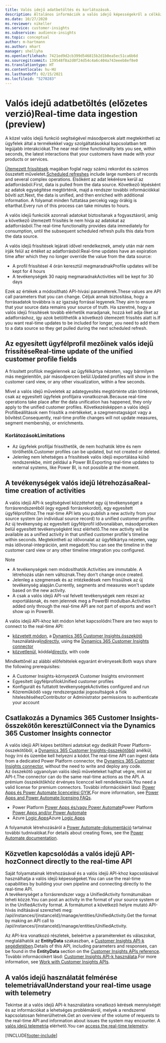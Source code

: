 ```yaml
---
title: Valós idejű adatbetöltés és korlátozások.
description: Általános információk a valós idejű képességekről a célközönséggel kapcsolatosan.
ms.date: 10/27/2020
ms.reviewer: nikeller
ms.service: customer-insights
ms.subservice: audience-insights
ms.topic: conceptual
author: m-hartmann
ms.author: mhart
manager: shellyha
ms.openlocfilehash: 7421ed9d2cb399d546815b2d1b0ea5ec51ca6b6d
ms.sourcegitcommit: 139548f8a2d0f24d54c4a6c404a743eeeb8ef8e0
ms.translationtype: HT
ms.contentlocale: hu-HU
ms.lasthandoff: 02/15/2021
ms.locfileid: "5270283"
---
```

# <a name="real-time-data-ingestion-preview"></a><span data-ttu-id="398aa-103">Valós idejű adatbetöltés (előzetes verzió)</span><span class="sxs-lookup"><span data-stu-id="398aa-103">Real-time data ingestion (preview)</span></span>

<span data-ttu-id="398aa-104">A közel valós idejű funkció segítségével másodpercek alatt megtekintheti az ügyfelek által a termékekkel vagy szolgáltatásokkal kapcsolatban tett legújabb interakciókat.</span><span class="sxs-lookup"><span data-stu-id="398aa-104">The near real-time functionality lets you see, within seconds, the latest interactions that your customers have made with your products or services.</span></span>

<span data-ttu-id="398aa-105">[Ütemezett frissítések](system.md#schedule-tab) magában foglal nagy számú rekordot és számos összetett műveletet.</span><span class="sxs-lookup"><span data-stu-id="398aa-105">[Scheduled refreshes](system.md#schedule-tab) include large numbers of records and several complex operations.</span></span> <span data-ttu-id="398aa-106">Elsőként az adat lekérésre kerül az adatforrásból.</span><span class="sxs-lookup"><span data-stu-id="398aa-106">First, data is pulled from the data source.</span></span> <span data-ttu-id="398aa-107">Következő lépésként az adatok egységítése megtörténik, majd a rendszer további információkkal bővíti azt.</span><span class="sxs-lookup"><span data-stu-id="398aa-107">Next, the data is unified, and then enriched with additional information.</span></span> <span data-ttu-id="398aa-108">A folyamat minden futtatása percekig vagy órákig is eltarthat.</span><span class="sxs-lookup"><span data-stu-id="398aa-108">Every run of this process can take minutes to hours.</span></span>

<span data-ttu-id="398aa-109">A valós idejű funkciók azonnali adatokat biztosítanak a fogyasztásról, amíg a következő ütemezett frissítés le nem hívja az adatokat az adatforrásból.</span><span class="sxs-lookup"><span data-stu-id="398aa-109">The real-time functionality provides data immediately for consumption, until the subsequent scheduled refresh pulls this data from the data source.</span></span>

<span data-ttu-id="398aa-110">A valós idejű frissítések lejárati idővel rendelkeznek, amely után már nem írják felül az értéket az adatforrásból:</span><span class="sxs-lookup"><span data-stu-id="398aa-110">Real-time updates have an expiration time after which they no longer override the value from the data source:</span></span>

- <span data-ttu-id="398aa-111">A profil frissítései 4 órán keresztül megmaradnak</span><span class="sxs-lookup"><span data-stu-id="398aa-111">Profile updates will be kept for 4 hours</span></span>
- <span data-ttu-id="398aa-112">A tevékenységek 30 napig megmaradnak</span><span class="sxs-lookup"><span data-stu-id="398aa-112">Activities will be kept for 30 days</span></span>

<span data-ttu-id="398aa-113">Ezek az értékek a módosítható API-hívási paraméterek.</span><span class="sxs-lookup"><span data-stu-id="398aa-113">These values are API call parameters that you can change.</span></span> <span data-ttu-id="398aa-114">Céljuk annak biztosítása, hogy a forrásadatok továbbra is az igazság forrásai legyenek.</span><span class="sxs-lookup"><span data-stu-id="398aa-114">They aim to ensure that your source data remains your source of truth.</span></span> <span data-ttu-id="398aa-115">Ha szeretné, hogy a valós idejű frissítések tovább elérhetők maradjanak, hozzá kell adja őket az adatforráshoz, így azok betölthetők a következő ütemezett frissítés alatt is.</span><span class="sxs-lookup"><span data-stu-id="398aa-115">If you want real-time updates to be included for longer, you need to add them to a data source so they get pulled during the next scheduled refresh.</span></span>

## <a name="real-time-update-of-the-unified-customer-profile-fields"></a><span data-ttu-id="398aa-116">Az egyesített ügyfélprofil mezőinek valós idejű frissítése</span><span class="sxs-lookup"><span data-stu-id="398aa-116">Real-time update of the unified customer profile fields</span></span>

<span data-ttu-id="398aa-117">A frissített profilok megjelennek az ügyfélkártya nézeten, vagy bármilyen más megjelenítőn, pár másodpercen belül.</span><span class="sxs-lookup"><span data-stu-id="398aa-117">Updated profiles will show in the customer card view, or any other visualization, within a few seconds.</span></span>

<span data-ttu-id="398aa-118">Mivel a valós idejű műveletek az adategyesítés megtörténte után történnek, csak az egyesített ügyfelek profiljaira vonatkoznak.</span><span class="sxs-lookup"><span data-stu-id="398aa-118">Because real-time operations take place after the data unification has happened, they only apply to the unified customer profiles.</span></span> <span data-ttu-id="398aa-119">Következésképpen a valós idejű Profilbeállítások nem frissítik a mértékeket, a szegmenstagságot vagy a bővítést.</span><span class="sxs-lookup"><span data-stu-id="398aa-119">Consequently, real-time profile changes will not update measures, segment membership, or enrichments.</span></span>

### <a name="limitations"></a><span data-ttu-id="398aa-120">Korlátozások</span><span class="sxs-lookup"><span data-stu-id="398aa-120">Limitations</span></span>

- <span data-ttu-id="398aa-121">Az ügyfelek profiljai frissíthetők, de nem hozhatók létre és nem törölhetők.</span><span class="sxs-lookup"><span data-stu-id="398aa-121">Customer profiles can be updated, but not created or deleted.</span></span>
- <span data-ttu-id="398aa-122">Jelenleg nem lehetséges a frissítések valós idejű exportálása külső rendszerekbe, mint például a Power BI.</span><span class="sxs-lookup"><span data-stu-id="398aa-122">Exporting real-time updates to external systems, like Power BI, is not possible at the moment.</span></span>

## <a name="real-time-creation-of-activities"></a><span data-ttu-id="398aa-123">A tevékenységek valós idejű létrehozása</span><span class="sxs-lookup"><span data-stu-id="398aa-123">Real-time creation of activities</span></span>

<span data-ttu-id="398aa-124">A valós idejű API-k segítségével közzétehet egy új tevékenységet a forrásrendszeréből (egy egyedi forrásrekordot), egy egyesített ügyfélprofilhoz.</span><span class="sxs-lookup"><span data-stu-id="398aa-124">The real-time API lets you publish a new activity from your source system (an individual source record) to a unified customer profile.</span></span> <span data-ttu-id="398aa-125">Az új tevékenység az egyesített ügyfélprofil idővonalában, másodperceken belül egyesített tevékenységként lesz elérhető.</span><span class="sxs-lookup"><span data-stu-id="398aa-125">The new activity will be available as a unified activity in that unified customer profile's timeline within seconds.</span></span> <span data-ttu-id="398aa-126">Megtekintheti az idővonalat az ügyfélkártya nézeten, vagy más idővonal-integráción, amit megadott.</span><span class="sxs-lookup"><span data-stu-id="398aa-126">You can see the timeline in the customer card view or any other timeline integration you configured.</span></span>

> [!NOTE]
>
> - <span data-ttu-id="398aa-127">A tevékenységek nem módosíthatók.</span><span class="sxs-lookup"><span data-stu-id="398aa-127">Activities are immutable.</span></span> <span data-ttu-id="398aa-128">A létrehozás után nem változnak.</span><span class="sxs-lookup"><span data-stu-id="398aa-128">They don't change once created.</span></span>
> - <span data-ttu-id="398aa-129">Jelenleg a szegmensek és az intézkedések nem frissülnek az új tevékenység alapján.</span><span class="sxs-lookup"><span data-stu-id="398aa-129">Currently, segments and measures won't update based on the new activity.</span></span>
> - <span data-ttu-id="398aa-130">A csak a valós idejű API-val felvett tevékenységek nem részei az exportálásnak, és nem jelennek meg a PowerBI modulban.</span><span class="sxs-lookup"><span data-stu-id="398aa-130">Activities added only through the real-time API are not part of exports and won't show up in PowerBI.</span></span>

<span data-ttu-id="398aa-131">A valós idejű API-khoz két módon lehet kapcsolódni:</span><span class="sxs-lookup"><span data-stu-id="398aa-131">There are two ways to connect to the real-time API:</span></span>

- <span data-ttu-id="398aa-132">[közvetett módon](#connect-via-the-dynamics-365-customer-insights-connector), a [Dynamics 365 Customer Insights.összekötő](https://docs.microsoft.com/connectors/customerinsights/) használatával</span><span class="sxs-lookup"><span data-stu-id="398aa-132">[indirectly](#connect-via-the-dynamics-365-customer-insights-connector), using the [Dynamics 365 Customer Insights connector](https://docs.microsoft.com/connectors/customerinsights/)</span></span>
- <span data-ttu-id="398aa-133">[közvetlenül](#connect-directly-to-the-real-time-api), kóddal</span><span class="sxs-lookup"><span data-stu-id="398aa-133">[directly](#connect-directly-to-the-real-time-api), with code</span></span>

<span data-ttu-id="398aa-134">Mindkettőnél az alábbi előfeltételek egyaránt érvényesek:</span><span class="sxs-lookup"><span data-stu-id="398aa-134">Both ways share the following prerequisites:</span></span>

- <span data-ttu-id="398aa-135">A Customer Insights-környezet</span><span class="sxs-lookup"><span data-stu-id="398aa-135">A Customer Insights environment</span></span>
- <span data-ttu-id="398aa-136">Egyesített ügyfélprofilok</span><span class="sxs-lookup"><span data-stu-id="398aa-136">Unified customer profiles</span></span>
- <span data-ttu-id="398aa-137">Konfigurált és futtatott tevékenységek</span><span class="sxs-lookup"><span data-stu-id="398aa-137">Activities configured and run</span></span>
- <span data-ttu-id="398aa-138">Közreműködő vagy rendszergazdai jogosultságok a fiók hitelesítéséhez</span><span class="sxs-lookup"><span data-stu-id="398aa-138">Contributor or Administrator permissions to authenticate your account</span></span>

## <a name="connect-via-the-dynamics-365-customer-insights-connector"></a><span data-ttu-id="398aa-139">Csatlakozás a Dynamics 365 Customer Insights-összekötőn keresztül</span><span class="sxs-lookup"><span data-stu-id="398aa-139">Connect via the Dynamics 365 Customer Insights connector</span></span>

<span data-ttu-id="398aa-140">A valós idejű API képes betölteni adatokat egy dedikált Power Platform-összekötőből, a [Dynamics 365 Customer Insights-összekötőből](https://docs.microsoft.com/connectors/customerinsights/) anélkül, hogy írni és üzembe kell helyezni a kódot.</span><span class="sxs-lookup"><span data-stu-id="398aa-140">The real-time API can ingest data from a dedicated Power Platform connector, the [Dynamics 365 Customer Insights connector](https://docs.microsoft.com/connectors/customerinsights/), without the need to write and deploy any code.</span></span>    
<span data-ttu-id="398aa-141">Az összekötő ugyanolyan valós idejű műveleteket hajthat végre, mint az API-t.</span><span class="sxs-lookup"><span data-stu-id="398aa-141">The connector can do the same real-time actions as the API.</span></span> <span data-ttu-id="398aa-142">A prémium összekötőkhöz érvényes licenccel kell rendelkezniük.</span><span class="sxs-lookup"><span data-stu-id="398aa-142">You need a valid license for premium connectors.</span></span> <span data-ttu-id="398aa-143">További információkért lásd: [Power Apps és Power Automate licencelési GYIK](https://docs.microsoft.com/power-platform/admin/powerapps-flow-licensing-faq).</span><span class="sxs-lookup"><span data-stu-id="398aa-143">For more information, see [Power Apps and Power Automate licensing FAQs](https://docs.microsoft.com/power-platform/admin/powerapps-flow-licensing-faq).</span></span>

- <span data-ttu-id="398aa-144">Power Platform [Power Apps és/vagy Power Automate](https://docs.microsoft.com/connectors/)</span><span class="sxs-lookup"><span data-stu-id="398aa-144">Power Platform [Power Apps and/or Power Automate](https://docs.microsoft.com/connectors/)</span></span>
- <span data-ttu-id="398aa-145">Azure [Logic Apps](https://docs.microsoft.com/azure/connectors/apis-list)</span><span class="sxs-lookup"><span data-stu-id="398aa-145">Azure [Logic Apps](https://docs.microsoft.com/azure/connectors/apis-list)</span></span>

<span data-ttu-id="398aa-146">A folyamatok létrehozásáról a [Power Automate-dokumentáció](https://docs.microsoft.com/power-automate/) tartalmaz további tudnivalókat.</span><span class="sxs-lookup"><span data-stu-id="398aa-146">For details about creating flows, see the [Power Automate documentation](https://docs.microsoft.com/power-automate/).</span></span>

## <a name="connect-directly-to-the-real-time-api"></a><span data-ttu-id="398aa-147">Közvetlen kapcsolódás a valós idejű API-hoz</span><span class="sxs-lookup"><span data-stu-id="398aa-147">Connect directly to the real-time API</span></span>

<span data-ttu-id="398aa-148">Saját folyamatainak létrehozásával és a valós idejű API-khoz kapcsolásával használhatja a valós idejű képességeket.</span><span class="sxs-lookup"><span data-stu-id="398aa-148">You can use the real-time capabilities by building your own pipeline and connecting directly to the real-time API.</span></span>    
<span data-ttu-id="398aa-149">A tevékenységet a forrásrendszer vagy a UnifiedActivity formátumában teheti közzé.</span><span class="sxs-lookup"><span data-stu-id="398aa-149">You can post an activity in the format of your source system or in the UnifiedActivity format.</span></span> <span data-ttu-id="398aa-150">A formátumot a következő helyre mutató API-hívás indításával szerezheti meg: /api/instances/{instanceId}/manage/entities/UnifiedActivity.</span><span class="sxs-lookup"><span data-stu-id="398aa-150">Get the format by making an API call to /api/instances/{instanceId}/manage/entities/UnifiedActivity.</span></span>

<span data-ttu-id="398aa-151">Az API-kra vonatkozó részletek, beleértve a paramétereket és válaszokat, megtalálhatók az **EntityData** szakaszban, a [Customer Insights API-k segédletében](https://developer.ci.ai.dynamics.com/api-details#api=CustomerInsights).</span><span class="sxs-lookup"><span data-stu-id="398aa-151">Details of this API, including parameters and responses, can be found in the **EntityData** section on the [Customer Insights APIs reference](https://developer.ci.ai.dynamics.com/api-details#api=CustomerInsights).</span></span> <span data-ttu-id="398aa-152">További információkért lásd: [Customer Insights API-k használata](apis.md).</span><span class="sxs-lookup"><span data-stu-id="398aa-152">For more information, see [Work with Customer Insights APIs](apis.md).</span></span>

## <a name="understand-your-real-time-usage-with-telemetry"></a><span data-ttu-id="398aa-153">A valós idejű használatát felmérése telemetriával</span><span class="sxs-lookup"><span data-stu-id="398aa-153">Understand your real-time usage with telemetry</span></span>

<span data-ttu-id="398aa-154">Tekintse át a valós idejű API-k használatára vonatkozó kérések mennyiségét és az információkat a lehetséges problémákról, melyek a rendszerrel kapcsolatosan felmerülhetnek.</span><span class="sxs-lookup"><span data-stu-id="398aa-154">Get an overview of the volume of requests to the real-time API and information about issues the system may encounter.</span></span> <span data-ttu-id="398aa-155">A [valós idejű telemetria](system.md#api-usage-tab) elérhető.</span><span class="sxs-lookup"><span data-stu-id="398aa-155">You can [access the real-time telemetry](system.md#api-usage-tab).</span></span> 


[!INCLUDE[footer-include](../includes/footer-banner.md)]